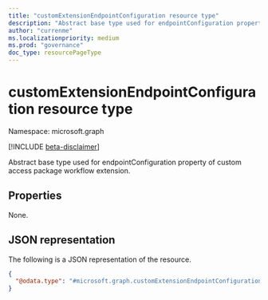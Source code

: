 ```yaml
---
title: "customExtensionEndpointConfiguration resource type"
description: "Abstract base type used for endpointConfiguration property of custom access package workflow extension."
author: "currenme"
ms.localizationpriority: medium
ms.prod: "governance"
doc_type: resourcePageType
---
```


# customExtensionEndpointConfiguration resource type

Namespace: microsoft.graph

[!INCLUDE [beta-disclaimer](../../includes/beta-disclaimer.md)]

Abstract base type used for endpointConfiguration property of custom access package workflow extension.

## Properties

None.

## JSON representation

The following is a JSON representation of the resource.
<!-- {
  "blockType": "resource",
  "@odata.type": "microsoft.graph.customExtensionEndpointConfiguration"
}
-->

``` json
{ 
  "@odata.type": "#microsoft.graph.customExtensionEndpointConfiguration" 
} 
```